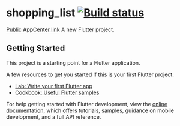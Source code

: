 # shopping_list [![Build status](https://build.appcenter.ms/v0.1/apps/711a58bb-3f84-4710-8adf-41de2467f6b0/branches/main/badge)](https://appcenter.ms)

[Public AppCenter link](https://install.appcenter.ms/orgs/jessiapp/apps/shopping-list/distribution_groups/public)
A new Flutter project.

## Getting Started

This project is a starting point for a Flutter application.

A few resources to get you started if this is your first Flutter project:

- [Lab: Write your first Flutter app](https://docs.flutter.dev/get-started/codelab)
- [Cookbook: Useful Flutter samples](https://docs.flutter.dev/cookbook)

For help getting started with Flutter development, view the
[online documentation](https://docs.flutter.dev/), which offers tutorials,
samples, guidance on mobile development, and a full API reference.
